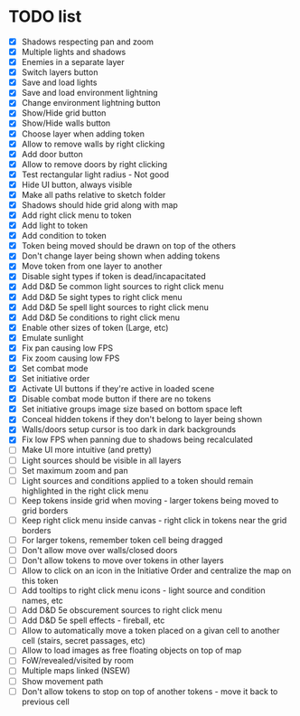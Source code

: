 # TODO list

- [X] Shadows respecting pan and zoom
- [X] Multiple lights and shadows
- [X] Enemies in a separate layer
- [X] Switch layers button
- [X] Save and load lights
- [X] Save and load environment lightning
- [X] Change environment lightning button
- [X] Show/Hide grid button
- [X] Show/Hide walls button
- [X] Choose layer when adding token
- [X] Allow to remove walls by right clicking
- [X] Add door button
- [X] Allow to remove doors by right clicking
- [X] Test rectangular light radius - Not good
- [X] Hide UI button, always visible
- [X] Make all paths relative to sketch folder
- [X] Shadows should hide grid along with map
- [X] Add right click menu to token
- [X] Add light to token
- [X] Add condition to token
- [X] Token being moved should be drawn on top of the others
- [X] Don't change layer being shown when adding tokens
- [X] Move token from one layer to another
- [X] Disable sight types if token is dead/incapacitated
- [X] Add D&D 5e common light sources to right click menu
- [X] Add D&D 5e sight types to right click menu
- [X] Add D&D 5e spell light sources to right click menu
- [X] Add D&D 5e conditions to right click menu
- [X] Enable other sizes of token (Large, etc)
- [X] Emulate sunlight
- [X] Fix pan causing low FPS
- [X] Fix zoom causing low FPS
- [X] Set combat mode
- [X] Set initiative order
- [X] Activate UI buttons if they're active in loaded scene
- [X] Disable combat mode button if there are no tokens
- [X] Set initiative groups image size based on bottom space left
- [X] Conceal hidden tokens if they don't belong to layer being shown
- [X] Walls/doors setup cursor is too dark in dark backgrounds
- [X] Fix low FPS when panning due to shadows being recalculated
- [ ] Make UI more intuitive (and pretty)
- [ ] Light sources should be visible in all layers
- [ ] Set maximum zoom and pan
- [ ] Light sources and conditions applied to a token should remain highlighted in the right click menu
- [ ] Keep tokens inside grid when moving - larger tokens being moved to grid borders
- [ ] Keep right click menu inside canvas - right click in tokens near the grid borders
- [ ] For larger tokens, remember token cell being dragged
- [ ] Don't allow move over walls/closed doors
- [ ] Don't allow tokens to move over tokens in other layers
- [ ] Allow to click on an icon in the Initiative Order and centralize the map on this token
- [ ] Add tooltips to right click menu icons - light source and condition names, etc
- [ ] Add D&D 5e obscurement sources to right click menu
- [ ] Add D&D 5e spell effects - fireball, etc
- [ ] Allow to automatically move a token placed on a givan cell to another cell (stairs, secret passages, etc)
- [ ] Allow to load images as free floating objects on top of map
- [ ] FoW/revealed/visited by room
- [ ] Multiple maps linked (NSEW)
- [ ] Show movement path
- [ ] Don't allow tokens to stop on top of another tokens - move it back to previous cell
